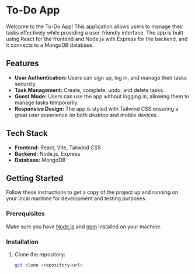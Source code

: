 # To-Do App

Welcome to the To-Do App! This application allows users to manage their tasks effectively while providing a user-friendly interface. The app is built using React for the frontend and Node.js with Express for the backend, and it connects to a MongoDB database.

## Features

- **User Authentication:** Users can sign up, log in, and manage their tasks securely.
- **Task Management:** Create, complete, undo, and delete tasks.
- **Guest Mode:** Users can use the app without logging in, allowing them to manage tasks temporarily.
- **Responsive Design:** The app is styled with Tailwind CSS ensuring a great user experience on both desktop and mobile devices.

## Tech Stack

- **Frontend:** React, Vite, Tailwind CSS
- **Backend:** Node.js, Express
- **Database:** MongoDB

## Getting Started

Follow these instructions to get a copy of the project up and running on your local machine for development and testing purposes.

### Prerequisites

Make sure you have [Node.js](https://nodejs.org/en/download/) and [npm](https://www.npmjs.com/get-npm) installed on your machine.

### Installation

1. Clone the repository:
   ```bash
   git clone <repository-url>